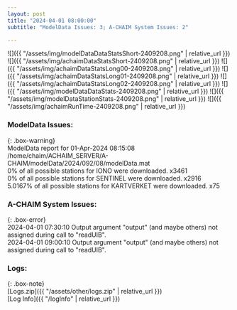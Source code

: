```yaml
---
layout: post
title: "2024-04-01 08:00:00"
subtitle: "ModelData Issues: 3; A-CHAIM System Issues: 2"

---
```


![]({{ "/assets/img/modelDataDataStatsShort-2409208.png" | relative_url }})
![]({{ "/assets/img/achaimDataStatsShort-2409208.png" | relative_url }})
![]({{ "/assets/img/achaimDataStatsLong00-2409208.png" | relative_url }})
![]({{ "/assets/img/achaimDataStatsLong01-2409208.png" | relative_url }})
![]({{ "/assets/img/achaimDataStatsLong02-2409208.png" | relative_url }})
![]({{ "/assets/img/modelDataDataStats-2409208.png" | relative_url }})
![]({{ "/assets/img/modelDataStationStats-2409208.png" | relative_url }})
![]({{ "/assets/img/achaimRunTime-2409208.png" | relative_url }})


### ModelData Issues:  
  
{: .box-warning}  
 ModelData report for 01-Apr-2024 08:15:08   
 /home/chaim/ACHAIM_SERVER/A-CHAIM/modelData/2024/092/08/modelData.mat   
 0% of all possible stations for IONO were downloaded. x3461   
 0% of all possible stations for SENTINEL were downloaded. x2916   
 5.0167% of all possible stations for KARTVERKET were downloaded. x75   
  
### A-CHAIM System Issues:  
  
{: .box-error}  
2024-04-01 07:30:10 Output argument "output" (and maybe others) not assigned during call to "readUIB".  
2024-04-01 09:00:10 Output argument "output" (and maybe others) not assigned during call to "readUIB".  

### Logs:  
  
{: .box-note}  
[Logs.zip]({{ "/assets/other/logs.zip" | relative_url }})  
[Log Info]({{ "/logInfo" | relative_url }})  

